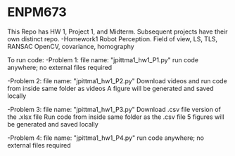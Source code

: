 # ENPM673
This Repo has HW 1, Project 1, and Midterm. Subsequent projects have their own distinct repo.
-Homework1
Robot Perception. Field of view, LS, TLS, RANSAC OpenCV, covariance, homography

To run code:
-Problem 1: file name: "jpittma1_hw1_P1.py" 
    run code anywhere; no external files required
    
-Problem 2: file name: "jpittma1_hw1_P2.py"
    Download videos and run code from inside same folder as videos
    A figure will be generated and saved locally
    
-Problem 3: file name: "jpittma1_hw1_P3.py"
    Download .csv file version of the .xlsx file
    Run code from inside same folder as the .csv file
    5 figures will be generated and saved locally
    
-Problem 4: file name: "jpittma1_hw1_P4.py"
    run code anywhere; no external files required
    
